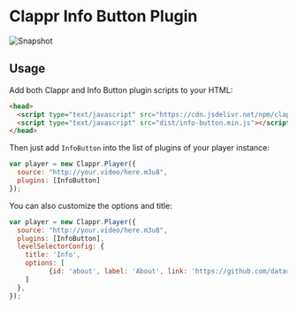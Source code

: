 # Clappr Info Button Plugin

![Snapshot](../master/snapshot.png)

## Usage

Add both Clappr and Info Button plugin scripts to your HTML:

```html
<head>
  <script type="text/javascript" src="https://cdn.jsdelivr.net/npm/clappr@latest/dist/clappr.min.js"></script>
  <script type="text/javascript" src="dist/info-button.min.js"></script>
</head>
```

Then just add `InfoButton` into the list of plugins of your player instance:

```javascript
var player = new Clappr.Player({
  source: "http://your.video/here.m3u8",
  plugins: [InfoButton]
});
```

You can also customize the options and title:

```javascript
var player = new Clappr.Player({
  source: "http://your.video/here.m3u8",
  plugins: [InfoButton],
  levelSelectorConfig: {
    title: 'Info',
    options: [
          {id: 'about', label: 'About', link: 'https://github.com/datarhei/clappr-info-button-plugin'},
    ]
  },
});
```
